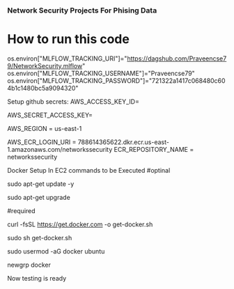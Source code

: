 ### Network Security Projects For Phising Data
# How to run this code 
os.environ["MLFLOW_TRACKING_URI"]="https://dagshub.com/Praveencse79/NetworkSecurity.mlflow"
os.environ["MLFLOW_TRACKING_USERNAME"]="Praveencse79"
os.environ["MLFLOW_TRACKING_PASSWORD"]="721322a1417c068480c604b1c1480bc5a9094320"


Setup github secrets:
AWS_ACCESS_KEY_ID=

AWS_SECRET_ACCESS_KEY=

AWS_REGION = us-east-1

AWS_ECR_LOGIN_URI = 788614365622.dkr.ecr.us-east-1.amazonaws.com/networkssecurity
ECR_REPOSITORY_NAME = networkssecurity


Docker Setup In EC2 commands to be Executed
#optinal

sudo apt-get update -y

sudo apt-get upgrade

#required

curl -fsSL https://get.docker.com -o get-docker.sh

sudo sh get-docker.sh

sudo usermod -aG docker ubuntu

newgrp docker

Now testing is ready